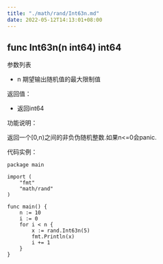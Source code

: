 ```yaml
---
title: "./math/rand/Int63n.md"
date: 2022-05-12T14:13:01+08:00
---
```

## func Int63n(n int64) int64

参数列表

- n 期望输出随机值的最大限制值

返回值：

- 返回int64

功能说明：


返回一个[0,n)之间的非负伪随机整数.如果n<=0会panic.

代码实例：

	package main

	import (
		"fmt"
		"math/rand"
	)

	func main() {
		n := 10
		i := 0
		for i < n {
			x := rand.Int63n(5)
			fmt.Println(x)
			i += 1
		}
	}









